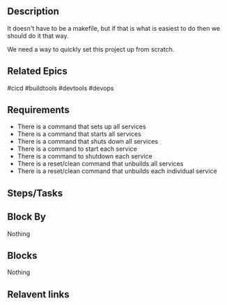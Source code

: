 ## Description

It doesn't have to be a makefile, but  if that is what is easiest to do then we should do it that way.

We need a way to quickly set this  project up from scratch.

## Related Epics

#cicd #buildtools #devtools #devops

## Requirements

- There is a command that sets up all services
- There is a command that starts all services
- There is a command that shuts down all services
- There is a command to start each service
- There is a command to shutdown each service
- There is a reset/clean command that unbuilds  all services
- There is a reset/clean command that unbuilds  each individual service

## Steps/Tasks


## Block By

Nothing 

## Blocks

Nothing

## Relavent links

